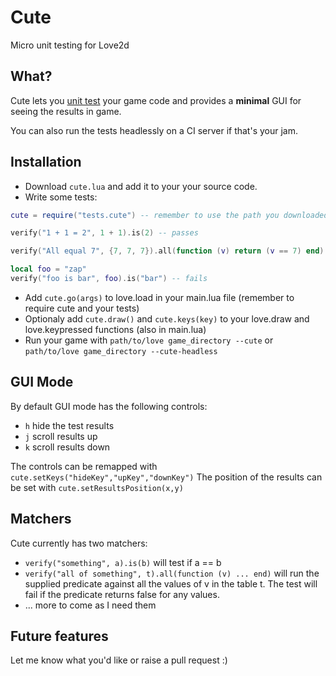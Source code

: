 # Cute
Micro unit testing for Love2d

## What?

Cute lets you [unit test](https://en.wikipedia.org/wiki/Unit_testing) your game code and provides a **minimal** GUI for seeing the results in game.

You can also run the tests headlessly on a CI server if that's your jam.

## Installation

- Download `cute.lua` and add it to your your source code.
- Write some tests:
```lua
cute = require("tests.cute") -- remember to use the path you downloaded cute to

verify("1 + 1 = 2", 1 + 1).is(2) -- passes

verify("All equal 7", {7, 7, 7}).all(function (v) return (v == 7) end) -- passes

local foo = "zap"
verify("foo is bar", foo).is("bar") -- fails
```
- Add `cute.go(args)` to love.load in your main.lua file (remember to require cute and your tests)
- Optionaly add `cute.draw()` and `cute.keys(key)` to your love.draw and love.keypressed functions (also in main.lua)
- Run your game with `path/to/love game_directory --cute` or `path/to/love game_directory --cute-headless`

## GUI Mode

By default GUI mode has the following controls:
- `h` hide the test results
- `j` scroll results up
- `k` scroll results down

The controls can be remapped with `cute.setKeys("hideKey","upKey","downKey")`
The position of the results can be set with `cute.setResultsPosition(x,y)`

## Matchers

Cute currently has two matchers:
- `verify("something", a).is(b)` will test if a == b
- `verify("all of something", t).all(function (v) ... end)` will run the supplied predicate against all the values of v in the table t. The test will fail if the predicate returns false for any values.
- ... more to come as I need them

## Future features

Let me know what you'd like or raise a pull request :)
